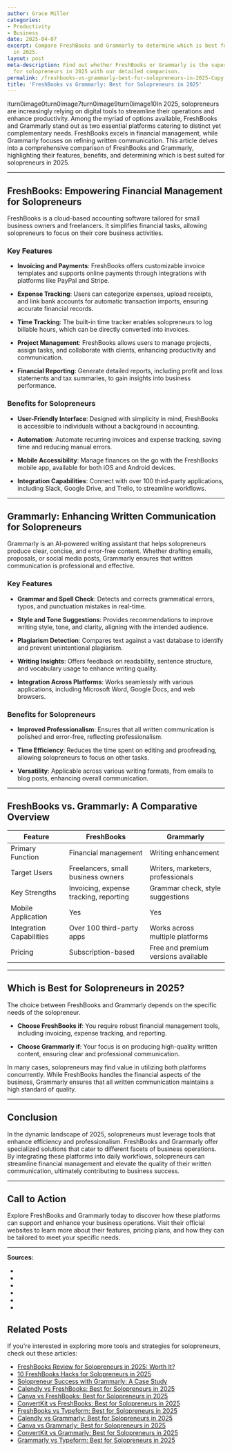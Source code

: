 ```yaml
---
author: Grace Miller
categories:
- Productivity
- Business
date: 2025-04-07
excerpt: Compare FreshBooks and Grammarly to determine which is best for solopreneurs
  in 2025.
layout: post
meta-description: Find out whether FreshBooks or Grammarly is the superior choice
  for solopreneurs in 2025 with our detailed comparison.
permalink: /freshbooks-vs-grammarly-best-for-solopreneurs-in-2025-Copy.html/
title: 'FreshBooks vs Grammarly: Best for Solopreneurs in 2025'
---
```


iturn0image0turn0image7turn0image9turn0image10In 2025, solopreneurs are increasingly relying on digital tools to streamline their operations and enhance productivity. Among the myriad of options available, FreshBooks and Grammarly stand out as two essential platforms catering to distinct yet complementary needs. FreshBooks excels in financial management, while Grammarly focuses on refining written communication. This article delves into a comprehensive comparison of FreshBooks and Grammarly, highlighting their features, benefits, and determining which is best suited for solopreneurs in 2025.

---

## FreshBooks: Empowering Financial Management for Solopreneurs

FreshBooks is a cloud-based accounting software tailored for small business owners and freelancers. It simplifies financial tasks, allowing solopreneurs to focus on their core business activities.

### Key Features

- **Invoicing and Payments**: FreshBooks offers customizable invoice templates and supports online payments through integrations with platforms like PayPal and Stripe.

- **Expense Tracking**: Users can categorize expenses, upload receipts, and link bank accounts for automatic transaction imports, ensuring accurate financial records.

- **Time Tracking**: The built-in time tracker enables solopreneurs to log billable hours, which can be directly converted into invoices.

- **Project Management**: FreshBooks allows users to manage projects, assign tasks, and collaborate with clients, enhancing productivity and communication.

- **Financial Reporting**: Generate detailed reports, including profit and loss statements and tax summaries, to gain insights into business performance.

### Benefits for Solopreneurs

- **User-Friendly Interface**: Designed with simplicity in mind, FreshBooks is accessible to individuals without a background in accounting.

- **Automation**: Automate recurring invoices and expense tracking, saving time and reducing manual errors.

- **Mobile Accessibility**: Manage finances on the go with the FreshBooks mobile app, available for both iOS and Android devices.

- **Integration Capabilities**: Connect with over 100 third-party applications, including Slack, Google Drive, and Trello, to streamline workflows.

---

## Grammarly: Enhancing Written Communication for Solopreneurs

Grammarly is an AI-powered writing assistant that helps solopreneurs produce clear, concise, and error-free content. Whether drafting emails, proposals, or social media posts, Grammarly ensures that written communication is professional and effective.

### Key Features

- **Grammar and Spell Check**: Detects and corrects grammatical errors, typos, and punctuation mistakes in real-time.

- **Style and Tone Suggestions**: Provides recommendations to improve writing style, tone, and clarity, aligning with the intended audience.

- **Plagiarism Detection**: Compares text against a vast database to identify and prevent unintentional plagiarism.

- **Writing Insights**: Offers feedback on readability, sentence structure, and vocabulary usage to enhance writing quality.

- **Integration Across Platforms**: Works seamlessly with various applications, including Microsoft Word, Google Docs, and web browsers.

### Benefits for Solopreneurs

- **Improved Professionalism**: Ensures that all written communication is polished and error-free, reflecting professionalism.

- **Time Efficiency**: Reduces the time spent on editing and proofreading, allowing solopreneurs to focus on other tasks.

- **Versatility**: Applicable across various writing formats, from emails to blog posts, enhancing overall communication.

---

## FreshBooks vs. Grammarly: A Comparative Overview

| Feature                   | FreshBooks                           | Grammarly                          |
|---------------------------|--------------------------------------|------------------------------------|
| Primary Function          | Financial management                 | Writing enhancement                |
| Target Users              | Freelancers, small business owners   | Writers, marketers, professionals  |
| Key Strengths             | Invoicing, expense tracking, reporting | Grammar check, style suggestions   |
| Mobile Application        | Yes                                  | Yes                                |
| Integration Capabilities  | Over 100 third-party apps            | Works across multiple platforms    |
| Pricing                   | Subscription-based                   | Free and premium versions available|

---

## Which is Best for Solopreneurs in 2025?

The choice between FreshBooks and Grammarly depends on the specific needs of the solopreneur.

- **Choose FreshBooks if**: You require robust financial management tools, including invoicing, expense tracking, and reporting.

- **Choose Grammarly if**: Your focus is on producing high-quality written content, ensuring clear and professional communication.

In many cases, solopreneurs may find value in utilizing both platforms concurrently. While FreshBooks handles the financial aspects of the business, Grammarly ensures that all written communication maintains a high standard of quality.

---

## Conclusion

In the dynamic landscape of 2025, solopreneurs must leverage tools that enhance efficiency and professionalism. FreshBooks and Grammarly offer specialized solutions that cater to different facets of business operations. By integrating these platforms into daily workflows, solopreneurs can streamline financial management and elevate the quality of their written communication, ultimately contributing to business success.

---

## Call to Action

Explore FreshBooks and Grammarly today to discover how these platforms can support and enhance your business operations. Visit their official websites to learn more about their features, pricing plans, and how they can be tailored to meet your specific needs.

---

**Sources:**

- 

- 

- 

- 

- 

-

## Related Posts
If you're interested in exploring more tools and strategies for solopreneurs, check out these articles:
- [FreshBooks Review for Solopreneurs in 2025: Worth It?](/freshbooks-review-for-solopreneurs-in-2025-worth-it.html/)
- [10 FreshBooks Hacks for Solopreneurs in 2025](/10-freshbooks-hacks-for-solopreneurs-in-2025.html/)
- [Solopreneur Success with Grammarly: A Case Study](/solopreneur-success-with-grammarly-a-case-study.html/)
- [Calendly vs FreshBooks: Best for Solopreneurs in 2025](/calendly-vs-freshbooks-best-for-solopreneurs-in-2025.html/)
- [Canva vs FreshBooks: Best for Solopreneurs in 2025](/canva-vs-freshbooks-best-for-solopreneurs-in-2025.html/)
- [ConvertKit vs FreshBooks: Best for Solopreneurs in 2025](/convertkit-vs-freshbooks-best-for-solopreneurs-in-2025.html/)
- [FreshBooks vs Typeform: Best for Solopreneurs in 2025](/freshbooks-vs-typeform-best-for-solopreneurs-in-2025.html/)
- [Calendly vs Grammarly: Best for Solopreneurs in 2025](/calendly-vs-grammarly-best-for-solopreneurs-in-2025.html/)
- [Canva vs Grammarly: Best for Solopreneurs in 2025](/canva-vs-grammarly-best-for-solopreneurs-in-2025.html/)
- [ConvertKit vs Grammarly: Best for Solopreneurs in 2025](/convertkit-vs-grammarly-best-for-solopreneurs-in-2025.html/)
- [Grammarly vs Typeform: Best for Solopreneurs in 2025](/grammarly-vs-typeform-best-for-solopreneurs-in-2025.html/)
